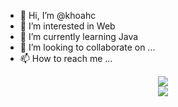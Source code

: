 - 👋 Hi, I’m @khoahc
- 👀 I’m interested in Web
- 🌱 I’m currently learning Java
- 💞️ I’m looking to collaborate on ...
- 📫 How to reach me ...

<!---
khoahc/khoahc is a ✨ special ✨ repository because its `README.md` (this file) appears on your GitHub profile.
You can click the Preview link to take a look at your changes.
--->
<div align=center>
  <img src="http://github-readme-streak-stats.herokuapp.com?user=khoahc&hide_border=true" />
</div>
<div align=center>
  <img src="https://github-readme-stats.vercel.app/api?username=khoahc&hide=contribs,prs" />
</div>
